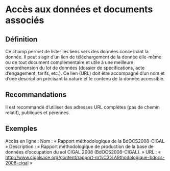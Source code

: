 
<!-- Begin @data_linkages.md -->

# Accès aux données et documents associés
## Définition
Ce champ permet de lister les liens vers des données concernant la donnée. Il peut s’agir d’un lien de téléchargement de la donnée elle-même ou de tout document complémentaire et utile à une meilleure compréhension du lot de données (dossier de spécifications, acte d’engagement, tarifs, etc.).
Ce lien (URL) doit être accompagné d’un nom et d’une description précisant la nature et le contenu de la donnée accessible. 
## Recommandations
Il est recommandé d’utiliser des adresses URL complètes (pas de chemin relatif), publiques et pérennes.
## Exemples
Accès en ligne :
Nom : « Rapport méthodologique de la BdOCS2008-CIGAL »
Description : « Rapport méthodologique de production de la base de données d’occupation du sol CIGAL 2008 (BdOCS2008-CIGAL). »
URL : « http://www.cigalsace.org/content/rapport-m%C3%A9thodologique-bdocs-2008-cigal »

<!-- End @data_linkages.md -->

